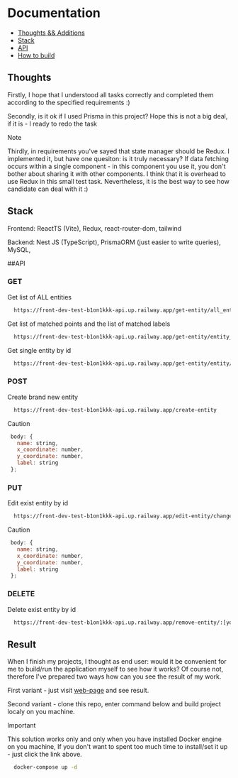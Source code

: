 # Documentation

+ [Thoughts && Additions](#Thoughts)
+ [Stack](#Stack)
+ [API](#API)
+ [How to build](#Result)


## Thoughts

Firstly, I hope that I understood all tasks correctly and completed them according to the specified requirements :)

Secondly, is it ok if I used Prisma in this project? Hope this is not a big deal, if it is - I ready to redo the task

> [!NOTE]
> 
> Thirdly, in requirements you've sayed that state manager should be Redux. I implemented it, but have one quesiton: is it truly necessary? If data fetching occurs within a single component - in this component you use it, you don't bother about sharing it with other components. I think that it is overhead to use Redux in this small test task. Nevertheless, it is the best way to see how candidate can deal with it :)

## Stack

Frontend: ReactTS (Vite), Redux, react-router-dom, tailwind 

Backend: Nest JS (TypeScript), PrismaORM (just easier to write queries), MySQL, 


##API

### GET
Get list of ALL entities
```cmd
  https://front-dev-test-b1on1kkk-api.up.railway.app/get-entity/all_entities
```

Get list of matched points and the list of matched labels
```cmd
  https://front-dev-test-b1on1kkk-api.up.railway.app/get-entity/entity_filtered?x1=[value]&x2=[value]&y1=[value]&y2=[value]
```

Get single entity by id
```cmd
  https://front-dev-test-b1on1kkk-api.up.railway.app/get-entity/entity/:[your_id]
```

### POST
Create brand new entity
```cmd
  https://front-dev-test-b1on1kkk-api.up.railway.app/create-entity
```
> [!CAUTION]
> ```javascript
>  body: {
>    name: string,
>    x_coordinate: number,
>    y_coordinate: number,
>    label: string
>  };
> ```

### PUT
Edit exist entity by id
```cmd
  https://front-dev-test-b1on1kkk-api.up.railway.app/edit-entity/change_all/:[your_id]
```
> [!CAUTION]
> ```javascript
>  body: {
>    name: string,
>    x_coordinate: number,
>    y_coordinate: number,
>    label: string
>  };
> ```

### DELETE
Delete exist entity by id
```cmd
  https://front-dev-test-b1on1kkk-api.up.railway.app/remove-entity/:[your_id]
```

## Result

When I finish my projects, I thought as end user: would it be convenient for me to build/run the application myself to see how it works? Of course not, therefore I've prepared two ways how can you see the result of my work.

First variant - just visit [web-page](https://frontdevtestforjun.netlify.app/) and see result.

Second variant - clone this repo, enter command below and build project localy on you machine. 

> [!IMPORTANT]
>
> This solution works only and only when you have installed Docker engine on you machine, If you don't want to spent too much time to install/set it up - just click the link above.

```cmd
  docker-compose up -d
```
